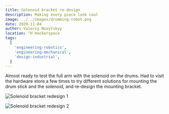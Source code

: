 ```yaml
---
title: Solenoid bracket re-design
description: Making every piece look cool
image: ../../images/drumming-robot.png
date: 2020-11-04
author: Valeriy Novytskyy
location: ^H Hackerspace
tags:
  [
    'engineering-robotics',
    'engineering-mechanical',
    'design-industrial',
  ]
---
```


Almost ready to test the full arm with the solenoid on the drums. Had to visit the hardware store a few times to try different solutions for mounting the drum stick and the solenoid, and re-design the mounting bracket.

![Solenoid bracket redesign 1](https://zeroweb-downloads.s3.us-west-2.amazonaws.com/solenoid-redesign1.jpeg)

![Solenoid bracket redesign 2](https://zeroweb-downloads.s3.us-west-2.amazonaws.com/solenoid-redesign2.png)
